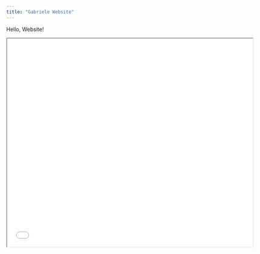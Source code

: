 ```yaml
---
title: "Gabriele Website"
---
```


Hello, Website!

<iframe src="./slides/index.html" width="650" height="550"></iframe>
